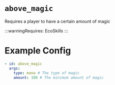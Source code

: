 # `above_magic`

Requires a player to have a certain amount of magic

:::warningRequires:
EcoSkills
:::

# Example Config
```yaml
- id: above_magic
  args:
    type: mana # The type of magic
    amount: 100 # The minimum amount of magic
```

